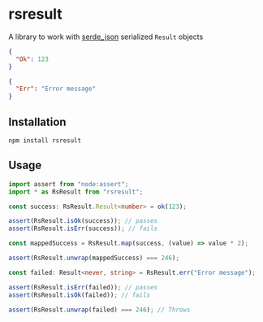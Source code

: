 # rsresult

A library to work with [serde_json](https://github.com/serde-rs/json) serialized `Result` objects

```json
{
  "Ok": 123
}
```

```json
{
  "Err": "Error message"
}
```

## Installation

```shell
npm install rsresult
```

## Usage

```typescript
import assert from "node:assert";
import * as RsResult from "rsresult";

const success: RsResult.Result<number> = ok(123);

assert(RsResult.isOk(success)); // passes
assert(RsResult.isErr(success)); // fails

const mappedSuccess = RsResult.map(success, (value) => value * 2);

assert(RsResult.unwrap(mappedSuccess) === 246);

const failed: Result<never, string> = RsResult.err("Error message");

assert(RsResult.isErr(failed)); // passes
assert(RsResult.isOk(failed)); // fails

assert(RsResult.unwrap(failed) === 246); // Throws
```
